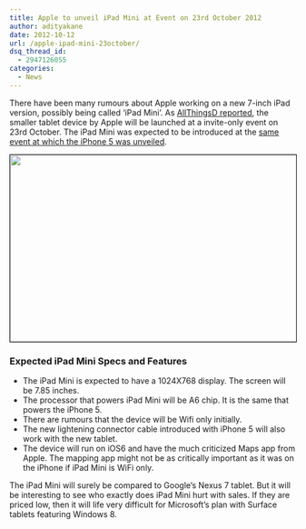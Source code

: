 ```yaml
---
title: Apple to unveil iPad Mini at Event on 23rd October 2012
author: adityakane
date: 2012-10-12
url: /apple-ipad-mini-23october/
dsq_thread_id:
  - 2947126055
categories:
  - News
---
```

There have been many rumours about Apple working on a new 7-inch iPad version, possibly being called &#8216;iPad Mini&#8217;. As <a href="http://allthingsd.com/20121012/apple-likely-to-unveil-ipad-mini-at-october-23-event/" onclick="_gaq.push(['_trackEvent', 'outbound-article', 'http://allthingsd.com/20121012/apple-likely-to-unveil-ipad-mini-at-october-23-event/', 'AllThingsD reported']);" >AllThingsD reported</a>, the smaller tablet device by Apple will be launched at a invite-only event on 23rd October. The iPad Mini was expected to be introduced at the [same event at which the iPhone 5 was unveiled][1].

[<img class=" wp-image-56578 alignnone" style="border: 1px solid black;" title="Apple_iPads" src="http://cdn.devilsworkshop.org/files/2012/03/Apple_iPads.png" alt="" width="526" height="329" />][2]

### Expected iPad Mini Specs and Features

  * The iPad Mini is expected to have a 1024X768 display. The screen will be 7.85 inches.
  * The processor that powers iPad Mini will be A6 chip. It is the same that powers the iPhone 5.
  * There are rumours that the device will be Wifi only initially.
  * The new lightening connector cable introduced with iPhone 5 will also work with the new tablet.
  * The device will run on iOS6 and have the much criticized Maps app from Apple. The mapping app might not be as critically important as it was on the iPhone if iPad Mini is WiFi only.

<div>
  The iPad Mini will surely be compared to Google&#8217;s Nexus 7 tablet. But it will be interesting to see who exactly does iPad Mini hurt with sales. If they are priced low, then it will life very difficult for Microsoft&#8217;s plan with Surface tablets featuring Windows 8.
</div>

 [1]: http://devilsworkshop.org/analysis/apple-iphone-5-magic-is-missing/62171/
 [2]: http://cdn.devilsworkshop.org/files/2012/03/Apple_iPads.png
